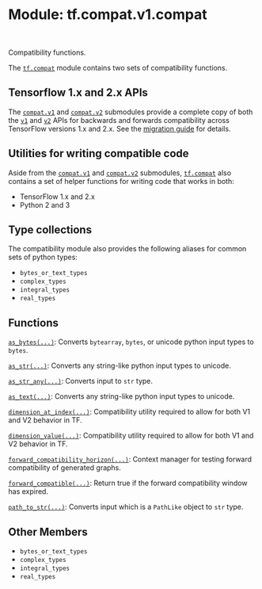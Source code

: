 <div itemscope itemtype="http://developers.google.com/ReferenceObject">
<meta itemprop="name" content="tf.compat.v1.compat" />
<meta itemprop="path" content="Stable" />
<meta itemprop="property" content="bytes_or_text_types"/>
<meta itemprop="property" content="complex_types"/>
<meta itemprop="property" content="integral_types"/>
<meta itemprop="property" content="real_types"/>
</div>

# Module: tf.compat.v1.compat


<table class="tfo-notebook-buttons tfo-api" align="left">
</table>



Compatibility functions.


The <a href="../../../tf/compat.md"><code>tf.compat</code></a> module contains two sets of compatibility functions.

## Tensorflow 1.x and 2.x APIs

The <a href="../../../tf/compat/v1.md"><code>compat.v1</code></a> and <a href="../../../tf/compat/v2.md"><code>compat.v2</code></a> submodules provide a complete copy of both the
<a href="../../../tf/compat/v1.md"><code>v1</code></a> and <a href="../../../tf/compat/v2.md"><code>v2</code></a> APIs for backwards and forwards compatibility across TensorFlow
versions 1.x and 2.x. See the
[migration guide](https://www.tensorflow.org/guide/migrate) for details.

## Utilities for writing compatible code

Aside from the <a href="../../../tf/compat/v1.md"><code>compat.v1</code></a> and <a href="../../../tf/compat/v2.md"><code>compat.v2</code></a> submodules, <a href="../../../tf/compat.md"><code>tf.compat</code></a> also contains
a set of helper functions for writing code that works in both:

* TensorFlow 1.x and 2.x
* Python 2 and 3


## Type collections

The compatibility module also provides the following aliases for common
sets of python types:

* `bytes_or_text_types`
* `complex_types`
* `integral_types`
* `real_types`

## Functions

[`as_bytes(...)`](../../../tf/compat/as_bytes.md): Converts `bytearray`, `bytes`, or unicode python input types to `bytes`.

[`as_str(...)`](../../../tf/compat/as_text.md): Converts any string-like python input types to unicode.

[`as_str_any(...)`](../../../tf/compat/as_str_any.md): Converts input to `str` type.

[`as_text(...)`](../../../tf/compat/as_text.md): Converts any string-like python input types to unicode.

[`dimension_at_index(...)`](../../../tf/compat/dimension_at_index.md): Compatibility utility required to allow for both V1 and V2 behavior in TF.

[`dimension_value(...)`](../../../tf/compat/dimension_value.md): Compatibility utility required to allow for both V1 and V2 behavior in TF.

[`forward_compatibility_horizon(...)`](../../../tf/compat/forward_compatibility_horizon.md): Context manager for testing forward compatibility of generated graphs.

[`forward_compatible(...)`](../../../tf/compat/forward_compatible.md): Return true if the forward compatibility window has expired.

[`path_to_str(...)`](../../../tf/compat/path_to_str.md): Converts input which is a `PathLike` object to `str` type.

## Other Members

* `bytes_or_text_types` <a id="bytes_or_text_types"></a>
* `complex_types` <a id="complex_types"></a>
* `integral_types` <a id="integral_types"></a>
* `real_types` <a id="real_types"></a>


